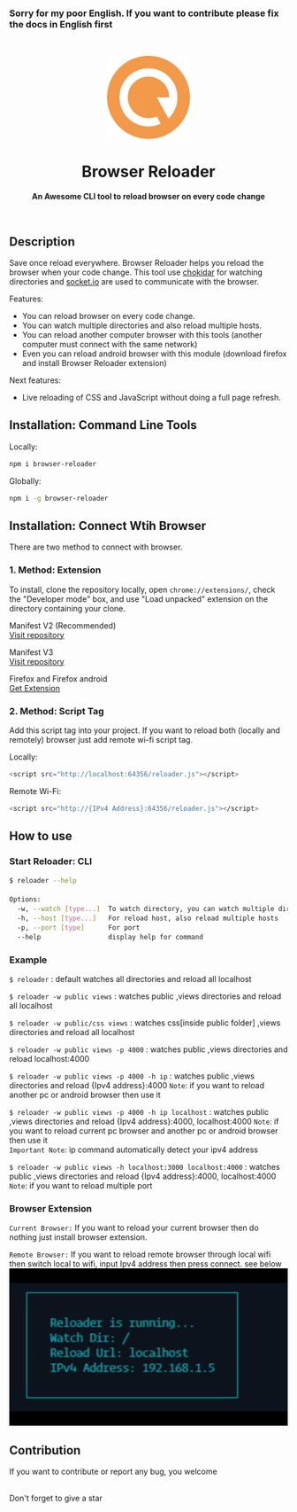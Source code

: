 ### Sorry for my poor English. If you want to contribute please fix the docs in English first
<br>

<p align="center">
  <img width="150" src="https://raw.githubusercontent.com/iqbal-rashed/browser-reloader/main/images/logo.png">
</p>
<h1 align="center"> Browser Reloader </h1>
<p align="center">
  <b >An Awesome CLI tool to reload browser on every code change</b>
</p>

<br>

## Description
Save once reload everywhere. Browser Reloader helps you reload the browser when your code change. This tool use [chokidar](https://github.com/paulmillr/chokidar) for watching directories and [socket.io](https://github.com/socketio/socket.io) are used to communicate with the browser.

Features:

* You can reload browser on every code change.
* You can watch multiple directories and also reload multiple hosts.
* You can reload another computer browser with this tools (another computer must connect with the same network)
* Even you can reload android browser with this module (download firefox and install Browser Reloader extension)

Next features:

* Live reloading of CSS and JavaScript without doing a full page refresh.

## Installation: Command Line Tools

Locally:
```bash
npm i browser-reloader
```

Globally:
```bash
npm i -g browser-reloader
```

## Installation: Connect Wtih Browser

There are two method to connect with browser.

### 1. Method: Extension
To install, clone the repository locally, open `chrome://extensions/`, check the "Developer mode" box, and use "Load unpacked" extension on the directory containing your clone.

Manifest V2 (Recommended)
<br>
[Visit repository](https://github.com/iqbal-rashed/browser-reloader-extension)

Manifest V3
<br>
[Visit repository](https://github.com/iqbal-rashed/reloader-extension-v3)

Firefox and Firefox android <br>
[Get Extension](https://addons.mozilla.org/en-US/firefox/addon/browser-reloader/)

### 2. Method: Script Tag

Add this script tag into your project. If you want to reload both (locally and remotely) browser just add remote wi-fi script tag.

Locally:
```bash
<script src="http://localhost:64356/reloader.js"></script>
```

Remote Wi-Fi:
```bash
<script src="http://{IPv4 Address}:64356/reloader.js"></script>
```



## How to use

### Start Reloader: CLI
```bash
$ reloader --help

Options:
  -w, --watch [type...]  To watch directory, you can watch multiple directories 
  -h, --host [type...]   For reload host, also reload multiple hosts 
  -p, --port [type]      For port 
  --help                 display help for command
```

### Example

`$ reloader` : default watches all directories and reload all localhost <br>

`$ reloader -w public views` : watches public ,views directories and reload all localhost <br>

`$ reloader -w public/css views` : watches css[inside public folder] ,views directories and reload all localhost <br>

`$ reloader -w public views -p 4000` : watches public ,views directories and reload localhost:4000 <br>

`$ reloader -w public views -p 4000 -h ip` : watches public ,views directories and reload {Ipv4 address}:4000 `Note`: if you want to reload another pc or android browser then use it <br>

`$ reloader -w public views -p 4000 -h ip localhost` : watches public ,views directories and reload {Ipv4 address}:4000, localhost:4000 `Note`: if you want to reload current pc browser and another pc or android browser then use it <br>
`Important Note`: ip command automatically detect your ipv4 address

`$ reloader -w public views -h localhost:3000 localhost:4000` : watches public ,views directories and reload {Ipv4 address}:4000, localhost:4000 `Note`: if you want to reload multiple port <br>

### Browser Extension
`Current Browser:` If you want to reload your current browser then do nothing just install browser extension.

`Remote Browser:` If you want to reload remote browser through local wifi then switch local to wifi, input Ipv4 address then press connect. see below <br>
![Alt Text](https://raw.githubusercontent.com/iqbal-rashed/browser-reloader/main/images/extension.gif)
<br>

## Contribution
If you want to contribute or report any bug, you welcome

<br>
Don't forget to give a star